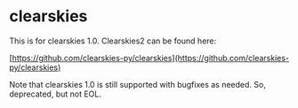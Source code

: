 # clearskies

This is for clearskies 1.0.  Clearskies2 can be found here:

[https://github.com/clearskies-py/clearskies](https://github.com/clearskies-py/clearskies)

Note that clearskies 1.0 is still supported with bugfixes as needed.  So, deprecated, but not EOL.
